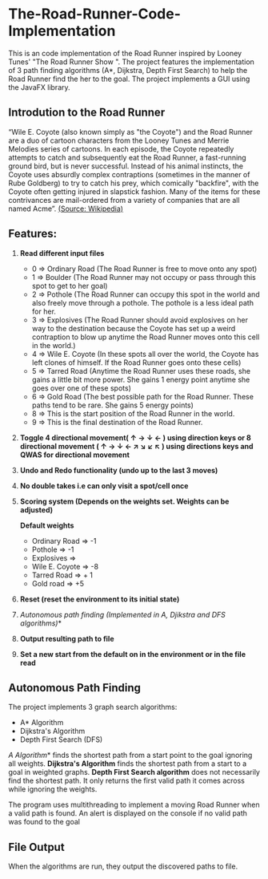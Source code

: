 # The-Road-Runner-Code-Implementation
This is an code implementation of the Road Runner inspired by Looney Tunes' "The Road Runner  Show ". The project features the implementation of 3 path finding algorithms (A*, Dijkstra, Depth First Search) to help the Road Runner find the her to the goal. The project implements a GUI using the JavaFX library.

## Introdution to the Road Runner
“Wile E. Coyote (also known simply as "the Coyote") and the Road Runner are a duo of cartoon characters from the Looney Tunes and Merrie Melodies series of cartoons. In each episode, the Coyote repeatedly attempts to catch and subsequently eat the Road Runner, a fast-running ground bird, but is never successful. Instead of his animal instincts, the Coyote uses absurdly complex contraptions (sometimes in the manner of Rube Goldberg) to try to catch his prey, which comically "backfire", with the Coyote often getting injured in slapstick fashion. Many of the items for these contrivances are mail-ordered from a variety of companies that are all named Acme”. [(Source: Wikipedia)](https://en.wikipedia.org/wiki/Wile_E._Coyote_and_the_Road_Runner)

## Features:
 1. **Read different input files**
    - 0 => Ordinary Road (The Road Runner is free to move onto any spot)
    - 1 => Boulder (The Road Runner may not occupy or pass through this spot to get to her goal)
    - 2 => Pothole (The Road Runner can occupy this spot in the world and also freely move through a pothole. The pothole is a less ideal path for her. 
    - 3 => Explosives (The Road Runner should avoid explosives on her way to the destination because the Coyote has set up a weird contraption to blow up anytime the Road Runner moves onto this cell in the world.)
    - 4 => Wile E. Coyote (In these spots all over the world, the Coyote has left clones of himself. If the Road Runner goes onto these cells)
    - 5 => Tarred Road (Anytime the Road Runner uses these roads, she gains a little bit more power. She gains 1 energy point anytime she goes over one of these spots)
    - 6 => Gold Road (The best possible path for the Road Runner. These paths tend to be rare. She gains 5 energy points)
    - 8 => This is the start position of the Road Runner in the world.
    - 9 => This is the final destination of the Road Runner.
    
 2. **Toggle 4 directional movement( ↑ → ↓ ← ) using direction keys or 8 directional movement ( ↑ → ↓ ← ↗ ↘  ↙ ↖ ) using directions keys and QWAS for directional movement**
 
 3. **Undo and Redo functionality (undo up to the last 3 moves)**
 4. **No double takes i.e can only visit a spot/cell once**
 5. **Scoring system (Depends on the weights set. Weights can be adjusted)**
 
    **Default weights**
     - Ordinary Road => -1
     - Pothole => -1
     - Explosives =>  
     - Wile E. Coyote => -8
     - Tarred Road => + 1
     - Gold road => +5

 6. **Reset (reset the environment to its initial state)**
 7. **Autonomous path finding (Implemented in A*, Djikstra and DFS algorithms)**
 8. **Output resulting path to file**
 9. **Set a new start from the default on in the environment or in the file read**
 
 ## Autonomous Path Finding
The project implements 3 graph search algorithms:
  * A* Algorithm
  * Dijkstra's Algorithm
  * Depth First Search (DFS)
  
**A* Algorithm** finds the shortest path from a start point to the goal ignoring all weights.
**Dijkstra's Algorithm** finds the shortest path from a start to a goal in weighted graphs.
**Depth First Search algorithm** does not necessarily find the shortest path. It only returns the first valid path it comes across while ignoring the weights.

The program uses multithreading to implement a moving Road Runner when a valid path is found. An alert is displayed on the console if no valid path was found to the goal

## File Output
When the algorithms are run, they output the discovered paths to file.
